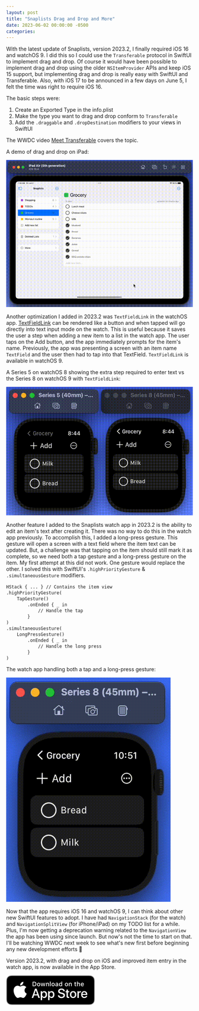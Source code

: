 ```yaml
---
layout: post
title: "Snaplists Drag and Drop and More"
date: 2023-06-02 00:00:00 -0500
categories:
---
```


With the latest update of Snaplists, version 2023.2, I finally required iOS 16 and watchOS 9. I did this so I could use the `Transferable` protocol in SwiftUI to implement drag and drop. Of course it would have been possible to implement drag and drop using the older `NSItemProvider` APIs and keep iOS 15 support, but implementing drag and drop is really easy with SwiftUI and Transferable. Also, with iOS 17 to be announced in a few days on June 5, I felt the time was right to require iOS 16.

The basic steps were:
1. Create an Exported Type in the info.plist
2. Make the type you want to drag and drop conform to `Transferable`
3. Add the `.draggable` and `.dropDestination` modifiers to your views in SwiftUI

The WWDC video [Meet Transferable](https://developer.apple.com/wwdc22/10062) covers the topic.

A demo of drag and drop on iPad:

![Demo of drag and drop on iPad](/assets/ipad-drag-and-drop.gif)

Another optimization I added in 2023.2 was `TextFieldLink` in the watchOS app. [TextFieldLink](https://developer.apple.com/documentation/swiftui/textfieldlink) can be rendered like a button and when tapped will go directly into text input mode on the watch. This is useful because it saves the user a step when adding a new item to a list in the watch app. The user taps on the Add button, and the app immediately prompts for the item's name. Previously, the app was presenting a screen with an item name `TextField` and the user then had to tap into that TextField. `TextFieldLink` is available in watchOS 9.

A Series 5 on watchOS 8 showing the extra step required to enter text vs the Series 8 on watchOS 9 with `TextFieldLink`:

![Demo of TextFieldLink on Apple Watch](/assets/textfieldlink-demo.gif)

Another feature I added to the Snaplists watch app in 2023.2 is the ability to edit an item's text after creating it. There was no way to do this in the watch app previously. To accomplish this, I added a long-press gesture. This gesture will open a screen with a text field where the item text can be updated. But, a challenge was that tapping on the item should still mark it as complete, so we need both a tap gesture and a long-press gesture on the item. My first attempt at this did not work. One gesture would replace the other. I solved this with SwiftUI's `.highPriorityGesture` & `.simultaneousGesture` modifiers.

```
HStack { ... } // Contains the item view
.highPriorityGesture(
    TapGesture()
        .onEnded { _ in
            // Handle the tap
        }
)
.simultaneousGesture(
    LongPressGesture()
        .onEnded { _ in
            // Handle the long press
        }
)
```

The watch app handling both a tap and a long-press gesture:

![The watch app handling both a tap and a long-press gesture](/assets/tap-long-press-demo.gif)

Now that the app requires iOS 16 and watchOS 9, I can think about other new SwiftUI features to adopt. I have had `NavigationStack` (for the watch) and `NavigationSplitView` (for iPhone/iPad) on my TODO list for a while. Plus, I'm now getting a deprecation warning related to the `NavigationView` the app has been using since launch. But now's not the time to start on that. I'll be watching WWDC next week to see what's new first before beginning any new development efforts 🙂

Version 2023.2, with drag and drop on iOS and improved item entry in the watch app, is now available in the App Store.

[![Download Link](/assets/Download_on_the_App_Store_Badge_US-UK_RGB_blk_092917.svg)](https://apps.apple.com/mk/app/snaplists-simple-lists-app/id1527429580)
